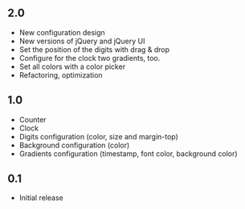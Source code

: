 ## 2.0
- New configuration design
- New versions of jQuery and jQuery UI
- Set the position of the digits with drag & drop
- Configure for the clock two gradients, too.
- Set all colors with a color picker
- Refactoring, optimization

## 1.0
- Counter
- Clock
- Digits configuration (color, size and margin-top)
- Background configuration (color)
- Gradients configuration (timestamp, font color, background color)


## 0.1
- Initial release
